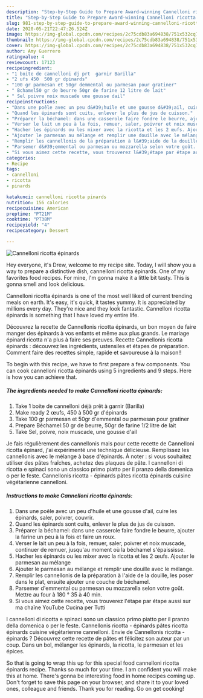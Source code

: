 ```yaml
---
description: "Step-by-Step Guide to Prepare Award-winning Cannelloni ricotta épinards"
title: "Step-by-Step Guide to Prepare Award-winning Cannelloni ricotta épinards"
slug: 981-step-by-step-guide-to-prepare-award-winning-cannelloni-ricotta-epinards
date: 2020-05-21T22:47:26.524Z
image: https://img-global.cpcdn.com/recipes/2c75cdb83a694838/751x532cq70/cannelloni-ricotta-epinards-photo-principale-de-la-recette.jpg
thumbnail: https://img-global.cpcdn.com/recipes/2c75cdb83a694838/751x532cq70/cannelloni-ricotta-epinards-photo-principale-de-la-recette.jpg
cover: https://img-global.cpcdn.com/recipes/2c75cdb83a694838/751x532cq70/cannelloni-ricotta-epinards-photo-principale-de-la-recette.jpg
author: Amy Guerrero
ratingvalue: 4
reviewcount: 17123
recipeingredient:
- "1 boite de cannelloni dj prt  garnir Barilla"
- "2 ufs 450  500 gr dpinards"
- "100 gr parmesan et 50gr demmental ou parmesan pour gratiner"
- " Bchamel50 gr de beurre 50gr de farine 12 litre de lait"
- " Sel poivre noix muscade une gousse dail"
recipeinstructions:
- "Dans une poêle avec un peu d&#39;huile et une gousse d&#39;ail, cuire les épinards, saler, poivrer, couvrir."
- "Quand les épinards sont cuits, enlever le plus de jus de cuisson."
- "Préparer la béchamel: dans une casserole faire fondre le beurre, ajouter la farine un peu à la fois et faire un roux."
- "Verser le lait un peu à la fois, remuer, saler, poivrer et noix muscade, continuer de remuer, jusqu&#39;au moment où la béchamel s&#39;épaississe."
- "Hacher les épinards ou les mixer avec la ricotta et les 2 œufs. Ajouter le parmesan au mélange"
- "Ajouter le parmesan au mélange et remplir une douille avec le mélange."
- "Remplir les cannellonis de la préparation à l&#39;aide de la douille, les poser dans le plat, ensuite ajouter une couche de béchamel."
- "Parsemer d&#39;emmental ou parmesan ou mozzarella selon votre goût. Mettre au four à 180 ° 35 à 40 min."
- "Si vous aimez cette recette, vous trouverez l&#39;étape par étape aussi sur ma chaîne YouTube Cucina per Tutti"
categories:
- Recipe
tags:
- cannelloni
- ricotta
- pinards

katakunci: cannelloni ricotta pinards 
nutrition: 156 calories
recipecuisine: American
preptime: "PT21M"
cooktime: "PT38M"
recipeyield: "4"
recipecategory: Dessert

---
```



![Cannelloni ricotta épinards](https://img-global.cpcdn.com/recipes/2c75cdb83a694838/751x532cq70/cannelloni-ricotta-epinards-photo-principale-de-la-recette.jpg)

Hey everyone, it's Drew, welcome to my recipe site. Today, I will show you a way to prepare a distinctive dish, cannelloni ricotta épinards. One of my favorites food recipes. For mine, I'm gonna make it a little bit tasty. This is gonna smell and look delicious.

Cannelloni ricotta épinards is one of the most well liked of current trending meals on earth. It's easy, it's quick, it tastes yummy. It is appreciated by millions every day. They're nice and they look fantastic. Cannelloni ricotta épinards is something that I have loved my entire life.

Découvrez la recette de Cannellonis ricotta épinards, un bon moyen de faire manger des épinards à vos enfants et même aux plus grands. Le mariage épinard ricotta n&#39;a plus à faire ses preuves. Recette Cannellonis ricotta épinards : découvrez les ingrédients, ustensiles et étapes de préparation. Comment faire des recettes simple, rapide et savoureuse à la maison!!


To begin with this recipe, we have to first prepare a few components. You can cook cannelloni ricotta épinards using 5 ingredients and 9 steps. Here is how you can achieve that.

<!--inarticleads1-->

##### The ingredients needed to make Cannelloni ricotta épinards:

1. Take 1 boite de cannelloni déjà prêt à garnir (Barilla)
1. Make ready 2 œufs, 450 à 500 gr d&#39;épinards
1. Take 100 gr parmesan et 50gr d&#39;emmental ou parmesan pour gratiner
1. Prepare  Béchamel:50 gr de beurre, 50gr de farine 1/2 litre de lait
1. Take  Sel, poivre, noix muscade, une gousse d&#39;ail


Je fais régulièrement des cannellonis mais pour cette recette de Cannelloni ricotta épinard, j&#39;ai expérimenté une technique délicieuse. Remplissez les cannellonis avec le mélange à base d&#39;épinards. À noter : si vous souhaitez utiliser des pâtes fraîches, achetez des plaques de pâte. I cannelloni di ricotta e spinaci sono un classico primo piatto per il pranzo della domenica o per le feste. Cannellonis ricotta - épinards pâtes ricotta épinards cuisine végétarienne cannelloni. 

<!--inarticleads2-->

##### Instructions to make Cannelloni ricotta épinards:

1. Dans une poêle avec un peu d&#39;huile et une gousse d&#39;ail, cuire les épinards, saler, poivrer, couvrir.
1. Quand les épinards sont cuits, enlever le plus de jus de cuisson.
1. Préparer la béchamel: dans une casserole faire fondre le beurre, ajouter la farine un peu à la fois et faire un roux.
1. Verser le lait un peu à la fois, remuer, saler, poivrer et noix muscade, continuer de remuer, jusqu&#39;au moment où la béchamel s&#39;épaississe.
1. Hacher les épinards ou les mixer avec la ricotta et les 2 œufs. Ajouter le parmesan au mélange
1. Ajouter le parmesan au mélange et remplir une douille avec le mélange.
1. Remplir les cannellonis de la préparation à l&#39;aide de la douille, les poser dans le plat, ensuite ajouter une couche de béchamel.
1. Parsemer d&#39;emmental ou parmesan ou mozzarella selon votre goût. Mettre au four à 180 ° 35 à 40 min.
1. Si vous aimez cette recette, vous trouverez l&#39;étape par étape aussi sur ma chaîne YouTube Cucina per Tutti


I cannelloni di ricotta e spinaci sono un classico primo piatto per il pranzo della domenica o per le feste. Cannellonis ricotta - épinards pâtes ricotta épinards cuisine végétarienne cannelloni. Envie de Cannellonis ricotta - épinards ? Découvrez cette recette de pâtes et félicitez son auteur par un coup. Dans un bol, mélanger les épinards, la ricotta, le parmesan et les épices. 

So that is going to wrap this up for this special food cannelloni ricotta épinards recipe. Thanks so much for your time. I am confident you will make this at home. There's gonna be interesting food in home recipes coming up. Don't forget to save this page on your browser, and share it to your loved ones, colleague and friends. Thank you for reading. Go on get cooking!
